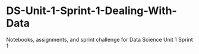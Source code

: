 # DS-Unit-1-Sprint-1-Dealing-With-Data
Notebooks, assignments, and sprint challenge for Data Science Unit 1 Sprint 1
